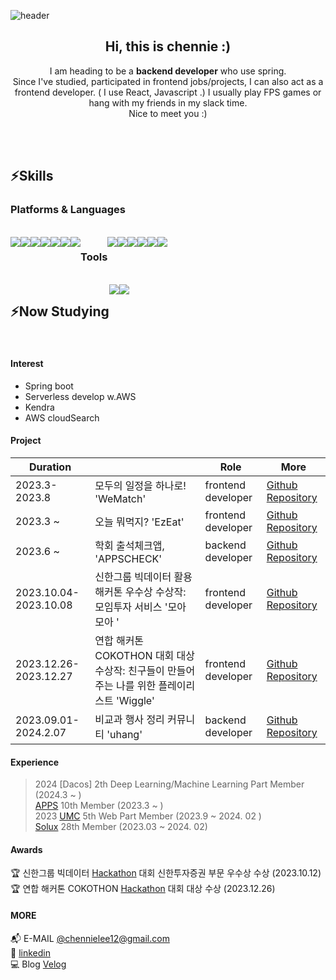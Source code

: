 
![header](https://capsule-render.vercel.app/api?type=waving&color=timeGradient&text=Welcome%20to%20chennie's%20GitHub%20👋&animation=twinkling&fontSize=35&fontAlignY=40&fontAlign=50&height=200)
<div align="center">
 <h2>Hi, this is chennie :) </h2>
  
I am heading to be a <b>backend developer</b> who use spring. <br>
Since I've studied, participated in frontend jobs/projects, I can also act as a frontend developer. ( I use React, Javascript .)
I usually play FPS games or hang with my friends in my slack time. <br>
Nice to meet you :)
</div>

<br> <br>

<h2>⚡Skills </h2>
<h3>Platforms & Languages </h3>
<br>

<div style="display:flex; flex-direction:row;">

  <img src="https://img.shields.io/badge/React-61DAFB?style=flat-square&logo=React&logoColor=white"/>
  <img src="https://img.shields.io/badge/Python-3776AB?style=flat-square&logo=Python&logoColor=white"/>
  <img src="https://img.shields.io/badge/JavaScript-F7DF1E?style=flat-square&logo=JavaScript&logoColor=black"/>
  <img src="https://img.shields.io/badge/CSS3-1572B6?style=flat-square&logo=CSS3&logoColor=white"/>
  <img src="https://img.shields.io/badge/C-A8B9CC?style=flat-square&logo=C&logoColor=white"/>
  <img src="https://img.shields.io/badge/Spring-6DB33F?style=flat-square&logo=Spring&logoColor=white"/>
  <img src="https://img.shields.io/badge/SpringBoot-6DB33F?style=flat-square&logo=SpringBoot&logoColor=white"/>
<h3>Tools </h3>
    <img src="https://img.shields.io/badge/Vite-646CFF?style=flat-square&logo=Vite&logoColor=white"/>
    <img src="https://img.shields.io/badge/Git-181717?style=flat-square&logo=Git&logoColor=white"/>
    <img src="https://img.shields.io/badge/Firebase-FFCA28?style=flat-square&logo=Firebase&logoColor=black"/>
    <img src="https://img.shields.io/badge/Figma-F24E1E?style=flat-square&logo=Figma&logoColor=white"/>
    <img src="https://img.shields.io/badge/Discord-5865F2?style=flat-square&logo=Discord&logoColor=white"/>
    <img src="https://img.shields.io/badge/Slack-4A154B?style=flat-square&logo=Slack&logoColor=white"/>
    
</div>
<br>
<div style="display:flex; flex-direction:row;">
<h2>⚡Now Studying </h2>
<img src="https://img.shields.io/badge/Spring-6DB33F?style=flat-square&logo=Spring&logoColor=white"/>
<img src="https://img.shields.io/badge/SpringBoot-6DB33F?style=flat-square&logo=SpringBoot&logoColor=white"/>
</div>
<br>

#### Interest
- Spring boot 
- Serverless develop w.AWS
- Kendra 
- AWS cloudSearch

#### Project
| Duration                  |        | Role              | More                                      |
|---------------------------|--------|-------------------|---------------------------------------------|
| 2023.3- 2023.8  | 모두의 일정을 하나로! 'WeMatch' | frontend developer |[Github Repository](https://github.com/sm-solux/28th_1_WeMatch_WeMatch_Front) |
| 2023.3 ~ | 오늘 뭐먹지? 'EzEat' | frontend developer | [Github Repository](https://github.com/APPS-sookmyung/2023-EzEat) |
| 2023.6 ~ | 학회 출석체크앱, 'APPSCHECK' | backend developer | [Github Repository](https://github.com/APPS-sookmyung/2023-AppsCheck) |
| 2023.10.04- 2023.10.08  | 신한그룹 빅데이터 활용 해커톤 우수상 수상작: 모임투자 서비스 '모아모아 ' | frontend developer | [Github Repository](https://github.com/market-capitalization/moamoa-front) |
| 2023.12.26- 2023.12.27  | 연합 해커톤 COKOTHON 대회 대상 수상작: 친구들이 만들어주는 나를 위한 플레이리스트 'Wiggle' | frontend developer | [Github Repository](https://github.com/Cokothon-T4F1/t4f2-frontend) |
| 2023.09.01- 2024.2.07  | 비교과 행사 정리 커뮤니티 'uhang' | backend developer | [Github Repository](https://github.com/sm-solux/28th_2_Webiang_uhang_Back) |

#### Experience

> 2024
[Dacos] 2th Deep Learning/Machine Learning Part Member (2024.3 ~ ) <br>
[APPS](https://github.com/APPS-sookmyung) 10th Member (2023.3 ~ ) <br>
> 2023
[UMC](https://github.com/UMC-SMWU) 5th Web Part Member (2023.9 ~ 2024. 02 ) <br>
[Solux](https://github.com/sm-solux) 28th Member (2023.03 ~ 2024. 02) <br>

#### Awards 
🏆 신한그룹 빅데이터 [Hackathon](https://github.com/market-capitalization) 대회 신한투자증권 부문 우수상 수상 (2023.10.12) <br>
🏆 연합 해커톤 COKOTHON [Hackathon](https://github.com/Cokothon-T4F1) 대회 대상 수상 (2023.12.26)



#### MORE
📬 E-MAIL [@chennielee12@gmail.com](mailto:chennielee12@gmail.com) <br>
🔭 [linkedin](https://www.linkedin.com/in/chennielee/) <br>
💻 Blog [Velog](https://velog.io/@chennielee)

